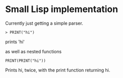 # Small Lisp implementation

Currently just getting a simple parser.

```
> PRINT("hi")
```

prints 'hi'

as well as nested functions

```
PRINT(PRINT("hi"))
```

Prints hi, twice, with the print function returning hi.
